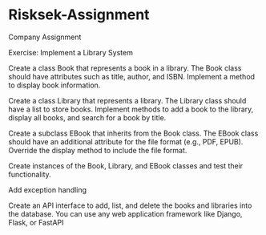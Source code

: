 # Risksek-Assignment
Company Assignment

Exercise: Implement a Library System
 
Create a class Book that represents a book in a library.
The Book class should have attributes such as title, author, and ISBN.
Implement a method to display book information.
 
Create a class Library that represents a library.
The Library class should have a list to store books.
Implement methods to add a book to the library, display all books, and search for a book by title.
 
Create a subclass EBook that inherits from the Book class.
The EBook class should have an additional attribute for the file format (e.g., PDF, EPUB).
Override the display method to include the file format.
 
Create instances of the Book, Library, and EBook classes and test their functionality.
 
Add exception handling
 
 
Create an API interface to add, list, and delete the books and libraries into the database.
You can use any web application framework like Django, Flask, or FastAPI
